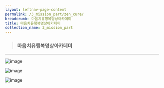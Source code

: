 ```yaml
---
layout: leftnav-page-content
permalink: /3_mission_part/zen_cure/
breadcrumb: 마음치유행복명상아카데미
title: 마음치유행복명상아카데미
collection_name: 3_mission_part
---
```


> ### **마음치유행복명상아카데미**

---
<!--
> **마음치유 행복명상 아카데미 안내**

* 8주 프로그램(숲 힐링명상 포함 총 10회
* 매주 금요일 오후 7시 30분
* 90분간 진행(30분 원리강의 / 60분 실습)
* 장소 : 도솔산 화암사 마음치유학교
* 문의/신청 : [[<span style="color:blue">문의 및 신청 바로가기</span>] ](/1_0_templeNews/questions/)

-->
![image]({{site.baseurl}}/images/religious_part/s08_img_01.jpg)

![image]({{site.baseurl}}/images/religious_part/s08_img_02.jpg)

![image]({{site.baseurl}}/images/religious_part/s08_img_03.jpg)




<!-- please email [dosol-hwaam@naver.com](mailto:dosol-hwaam@naver.com).      -->

<!-- [years](https://www.google.com.sg/search?q=year&oq=year&aqs=chrome..69i57j69i61j0l4.326j0j4&sourceid=chrome&ie=UTF-8){:target="_blank"}  -->
